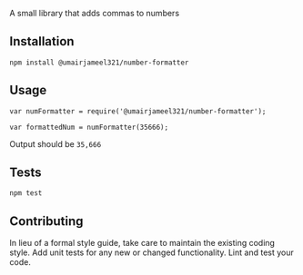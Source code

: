 A small library that adds commas to numbers

## Installation

  `npm install @umairjameel321/number-formatter`

## Usage

    var numFormatter = require('@umairjameel321/number-formatter');

    var formattedNum = numFormatter(35666);
  
  
  Output should be `35,666`


## Tests

  `npm test`

## Contributing

In lieu of a formal style guide, take care to maintain the existing coding style. Add unit tests for any new or changed functionality. Lint and test your code.